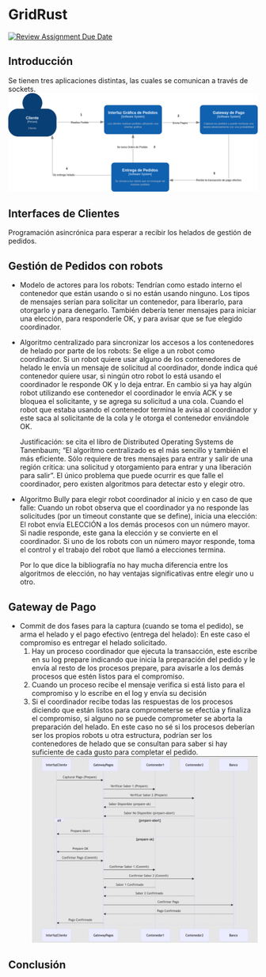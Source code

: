 # GridRust
[![Review Assignment Due Date](https://classroom.github.com/assets/deadline-readme-button-24ddc0f5d75046c5622901739e7c5dd533143b0c8e959d652212380cedb1ea36.svg)](https://classroom.github.com/a/PKo6zpFB)
##  Introducción
Se tienen tres aplicaciones distintas, las cuales se comunican a través de sockets.
![Diagrama del Proyecto](diagrams/C4_gridrust.drawio.png)
## Interfaces de Clientes
Programación asincrónica para esperar a recibir los helados de gestión de pedidos.

## Gestión de Pedidos con robots
- Modelo de actores para los robots:
    Tendrían como estado interno el contenedor que están usando o si no están usando ninguno. Los tipos de mensajes serían para solicitar un contenedor, para liberarlo, para otorgarlo y       para denegarlo.
    También debería tener mensajes para iniciar una elección, para responderle OK, y para avisar que se fue elegido coordinador.
- Algoritmo centralizado para sincronizar los accesos a los contenedores de helado por parte de los robots: 
    Se elige a un robot como coordinador. Si un robot quiere usar alguno de los contenedores de helado le envía un mensaje de solicitud al coordinador, donde indica qué contenedor quiere     usar, si ningún otro robot lo está usando el coordinador le responde OK y lo deja entrar. En cambio si ya hay algún robot utilizando ese contenedor el coordinador le envía ACK y se        bloquea el solicitante, y se agrega su solicitud a una cola. Cuando el robot que estaba usando el contenedor termina le avisa al coordinador y este saca al solicitante de la cola y le     otorga el contenedor enviándole OK.
	
    Justificación: se cita el libro de Distributed Operating Systems de Tanenbaum; “El algoritmo centralizado es el más sencillo y también el más eficiente. Sólo requiere de tres       mensajes para entrar y salir de una región critica: una solicitud y otorgamiento para entrar y una liberación para salir”. El único problema que puede ocurrir es que falle el               coordinador, pero existen algoritmos para detectar esto y elegir otro.

- Algoritmo Bully para elegir robot coordinador al inicio y en caso de que falle:
  Cuando un robot observa que el coordinador ya no responde las solicitudes (por un timeout constante que se define), inicia una elección:
  El robot envía ELECCIÓN a los demás procesos con un número mayor.
  Si nadie responde, este gana la elección y se convierte en el coordinador.
  Si uno de los robots con un número mayor responde, toma el control y el trabajo del robot que llamó a elecciones termina.

  Por lo que dice la bibliografía no hay mucha diferencia entre los algoritmos de elección, no hay ventajas significativas entre elegir uno u otro.


## Gateway de Pago
- Commit de dos fases para la captura (cuando se toma el pedido), se arma el helado y el pago efectivo (entrega del helado):
  En este caso el compromiso es entregar el helado solicitado.
   1. Hay un proceso coordinador que ejecuta la transacción, este escribe en su log prepare indicando que inicia la preparación del pedido y le envía al resto de los procesos prepare,     para avisarle a los demás procesos que estén listos para el compromiso.
  2. Cuando un proceso recibe el mensaje verifica si está listo para el compromiso y lo escribe en el log y envía su decisión
  3. Si el coordinador recibe todas las respuestas de los procesos diciendo que están listos para comprometerse se efectúa y finaliza el compromiso, si alguno no se puede comprometer se     aborta la preparación del helado.
En este caso no sé si los procesos deberían ser los propios robots u otra estructura, podrían ser los contenedores de helado que se consultan para saber si hay suficiente de cada gusto para completar el pedido.
![Diagrama de secuencia](diagrams/secuencia-gateway.jpeg)
## Conclusión

